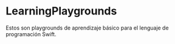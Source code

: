 # LearningPlaygrounds
Estos son playgrounds de aprendizaje básico para el lenguaje de programación Swift. 
